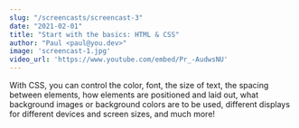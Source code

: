 ```yaml
---
slug: "/screencasts/screencast-3"
date: "2021-02-01"
title: "Start with the basics: HTML & CSS"
author: "Paul <paul@you.dev>"
image: 'screencast-1.jpg'
video_url: 'https://www.youtube.com/embed/Pr_-AudwsNU'
---
```


With CSS, you can control the color, font, the size of text, the spacing between elements, how elements are positioned and laid out, what background images or background colors are to be used, different displays for different devices and screen sizes, and much more!